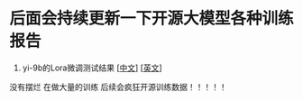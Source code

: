 # 后面会持续更新一下开源大模型各种训练报告
1. yi-9b的Lora微调测试结果 \[[中文](./Yi/result_zh.md)\]  \[[英文](./Yi/result_en.md)\]


没有摆烂 在做大量的训练 后续会疯狂开源训练数据！！！！！
